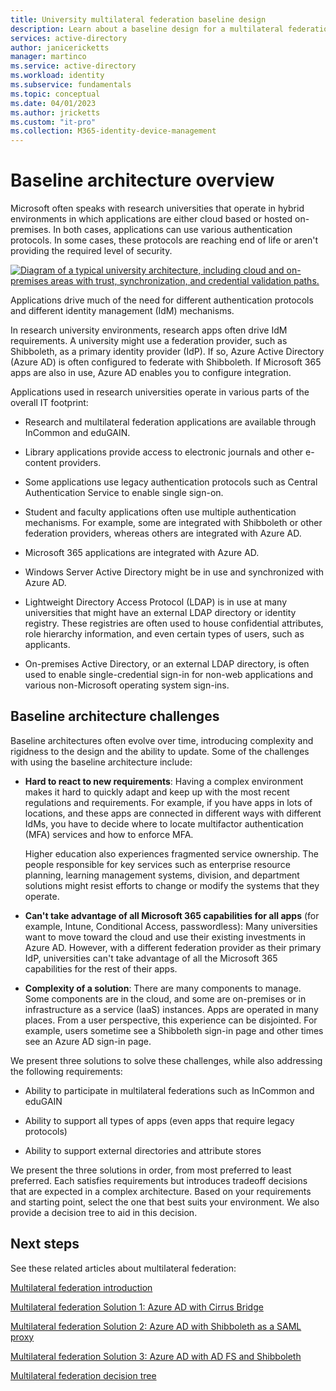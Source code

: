 ```yaml
---
title: University multilateral federation baseline design
description: Learn about a baseline design for a multilateral federation solution for universities.
services: active-directory
author: janicericketts
manager: martinco
ms.service: active-directory
ms.workload: identity
ms.subservice: fundamentals
ms.topic: conceptual
ms.date: 04/01/2023
ms.author: jricketts
ms.custom: "it-pro"
ms.collection: M365-identity-device-management
---
```


# Baseline architecture overview

Microsoft often speaks with research universities that operate in hybrid environments in which applications are either cloud based or hosted on-premises. In both cases, applications can use various authentication protocols. In some cases, these protocols are reaching end of life or aren't providing the required level of security.

[![Diagram of a typical university architecture, including cloud and on-premises areas with trust, synchronization, and credential validation paths.](media/multilateral-federation-baseline/typical-baseline-environment.png)](media/multilateral-federation-baseline/typical-baseline-environment.png#lightbox)

Applications drive much of the need for different authentication protocols and different identity management (IdM) mechanisms.

In research university environments, research apps often drive IdM requirements. A university might use a federation provider, such as Shibboleth, as a primary identity provider (IdP). If so, Azure Active Directory (Azure AD) is often configured to federate with Shibboleth. If Microsoft 365 apps are also in use, Azure AD enables you to configure integration.

Applications used in research universities operate in various parts of the overall IT footprint:

* Research and multilateral federation applications are available through InCommon and eduGAIN.

* Library applications provide access to electronic journals and other e-content providers.

* Some applications use legacy authentication protocols such as Central Authentication Service to enable single sign-on.

* Student and faculty applications often use multiple authentication mechanisms. For example, some are integrated with Shibboleth or other federation providers, whereas others are integrated with Azure AD.

* Microsoft 365 applications are integrated with Azure AD.

* Windows Server Active Directory might be in use and synchronized with Azure AD.

* Lightweight Directory Access Protocol (LDAP) is in use at many universities that might have an external LDAP directory or identity registry. These registries are often used to house confidential attributes, role hierarchy information, and even certain types of users, such as applicants.

* On-premises Active Directory, or an external LDAP directory, is often used to enable single-credential sign-in for non-web applications and various non-Microsoft operating system sign-ins.

## Baseline architecture challenges

Baseline architectures often evolve over time, introducing complexity and rigidness to the design and the ability to update. Some of the challenges with using the baseline architecture include:

* **Hard to react to new requirements**: Having a complex environment makes it hard to quickly adapt and keep up with the most recent regulations and requirements. For example, if you have apps in lots of locations, and these apps are connected in different ways with different IdMs, you have to decide where to locate multifactor authentication (MFA) services and how to enforce MFA.

  Higher education also experiences fragmented service ownership. The people responsible for key services such as enterprise resource planning, learning management systems, division, and department solutions might resist efforts to change or modify the systems that they operate.

* **Can't take advantage of all Microsoft 365 capabilities for all apps** (for example, Intune, Conditional Access, passwordless): Many universities want to move toward the cloud and use their existing investments in Azure AD. However, with a different federation provider as their primary IdP, universities can't take advantage of all the Microsoft 365 capabilities for the rest of their apps.

* **Complexity of a solution**: There are many components to manage. Some components are in the cloud, and some are on-premises or in infrastructure as a service (IaaS) instances. Apps are operated in many places. From a user perspective, this experience can be disjointed. For example, users sometime see a Shibboleth sign-in page and other times see an Azure AD sign-in page.

We present three solutions to solve these challenges, while also addressing the following requirements:

* Ability to participate in multilateral federations such as InCommon and eduGAIN

* Ability to support all types of apps (even apps that require legacy protocols)

* Ability to support external directories and attribute stores

We present the three solutions in order, from most preferred to least preferred. Each satisfies requirements but introduces tradeoff decisions that are expected in a complex architecture. Based on your requirements and starting point, select the one that best suits your environment. We also provide a decision tree to aid in this decision.

## Next steps

See these related articles about multilateral federation:

[Multilateral federation introduction](multilateral-federation-introduction.md)

[Multilateral federation Solution 1: Azure AD with Cirrus Bridge](multilateral-federation-solution-one.md)

[Multilateral federation Solution 2: Azure AD with Shibboleth as a SAML proxy](multilateral-federation-solution-two.md)

[Multilateral federation Solution 3: Azure AD with AD FS and Shibboleth](multilateral-federation-solution-three.md)

[Multilateral federation decision tree](multilateral-federation-decision-tree.md)
